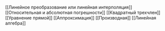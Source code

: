 [[Линейное преобразование или линейная интерполяция]]
[[Относительная и абсолютная погрешности]]
[[Квадратный трехчлен]]
[[Уравнение прямой]]
[[Аппроксимация]]
[[Производная]]
[[Линейная  алгебра]]





